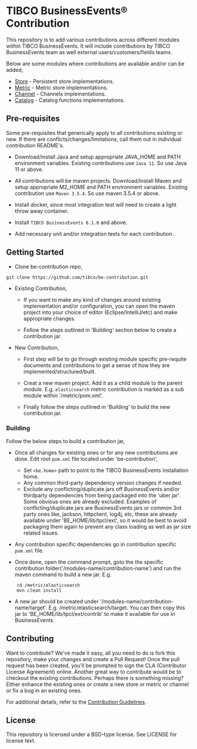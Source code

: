 # TIBCO BusinessEvents® Contribution

This repository is to add various contributions across different modules within TIBCO BusinessEvents. It will include contributions by TIBCO BusinessEvents team as well external users/customers/fields teams.

Below are some modules where contributions are available and/or can be added,

* [Store](https://github.com/tibco/be-contribution/tree/main/store) - Persistent store implementations.
* [Metric](https://github.com/tibco/be-contribution/tree/main/metric) - Metric store implementations.
* [Channel](https://github.com/tibco/be-contribution/tree/main/channel) - Channels implementations.
* [Catalog](https://github.com/tibco/be-contribution/tree/main/catalog) - Catalog functions implementations.

 ## Pre-requisites

 Some pre-requisites that generically apply to all contributions existing or new. If there are conflicts/changes/limitations, call them out in individual contribution README's.

 * Download/install Java and setup appropriate JAVA_HOME and PATH environment variables. Existing contributions use `Java 11`. So use Java 11 or above.

 * All contributions will be maven projects. Download/Install Maven and setup appropriate M2_HOME and PATH environment variables. Existing contribution use `Maven 3.5.4`. So use maven 3.5.4 or above.

 * Install docker, since most integration test will need to create a light throw away container.

 * Install `TIBCO BusinessEvents 6.1.0` and above.

 * Add necessary unit and/or integration tests for each contribution.

 ## Getting Started

 * Clone be-contribution repo,
 ```
 git clone https://github.com/tibco/be-contribution.git
 ```

 * Existing Contribution,

   - If you want to make any kind of changes around existing implementation and/or configuration, you can open the maven project into your choice of editor (Eclipse/IntelliJ/etc) and make appropriate changes. 

   - Follow the steps outlined in 'Building' section below to create a contribution jar.

 * New Contribution, 
 
   - First step will be to go through existing module specific pre-requite documents and contributions to get a sense of how they are implemented/structured/built.

   - Creat a new maven project. Add it as a child module to the parent module. E.g. `elasticsearch` metric contribution is marked as a sub module within '/metric/pom.xml'.

   - Finally follow the steps outlined in 'Building' to build the new contribution jar.
   

  ### Building

  Follow the below steps to build a contribution jar,

  * Once all changes for existing ones or for any new contributions are done. Edit root `pom.xml` file located under 'be-contribution',
    - Set `<be.home>` path to point to the TIBCO BusinessEvents installation home.
    - Any common third-party dependency version changes if needed.
    - Exclude any conflicting/duplicate jars off BusinessEvents and/or thirdparty dependencies from being packaged into the 'uber jar'. Some obvious ones are already excluded. Examples of conflicting/duplicate jars are BusinessEvents jars or common 3rd party ones like, jackson, httpclient, log4j, etc, these are already available under 'BE_HOME/lib/tpcl/ext', so it would be best to avoid packaging them again to prevent any class loading as well as jar size related issues.

  * Any contribution specific dependencies go in contribution specific `pom.xml` file.

  * Once done, open the command prompt, goto the the specific contribution folder('/modules-name/contribution-name') and run the maven command to build a new jar. E.g. 
```
    cd /metric/elasticsearch
    mvn clean install
```
  
  * A new jar should be created under '/modules-name/contribution-name/target'. E.g. /metric/elasticsearch/target. You can then copy this jar to 'BE_HOME/lib/tpcl/ext/contrib' to make it available for use in BusinessEvents.


## Contributing

 Want to contribute? We've made it easy, all you need to do is fork this repository, make your changes and create a Pull Request! Once the pull request has been created, you'll be prompted to sign the CLA (Contributor License Agreement) online.
 Another great way to contribute would be to checkout the existing contributions. Perhaps there is something missing? Either enhance the existing ones or create a new store or metric or channel or fix a bug in an existing ones.
 
For additional details, refer to the [Contribution Guidelines](https://github.com/tibco/be-contribution/blob/main/CONTRIBUTING.md).



## License

This repository is licensed under a BSD-type license. See LICENSE for license text.
